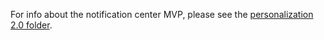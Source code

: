For info about the notification center MVP, please see the [personalization 2.0 folder](https://github.com/department-of-veterans-affairs/va.gov-team/tree/master/products/identity-personalization/personalization%202.0/notification-center).
